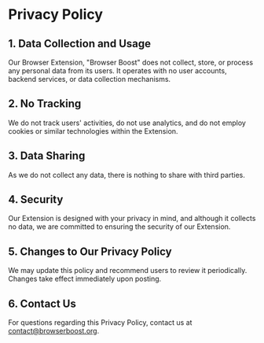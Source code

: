# Privacy Policy

## 1. Data Collection and Usage

Our Browser Extension, "Browser Boost" does not collect, store, or process any personal data from its users. It operates with no user accounts, backend services, or data collection mechanisms.

## 2. No Tracking

We do not track users' activities, do not use analytics, and do not employ cookies or similar technologies within the Extension.

## 3. Data Sharing

As we do not collect any data, there is nothing to share with third parties.

## 4. Security

Our Extension is designed with your privacy in mind, and although it collects no data, we are committed to ensuring the security of our Extension.

## 5. Changes to Our Privacy Policy

We may update this policy and recommend users to review it periodically. Changes take effect immediately upon posting.

## 6. Contact Us

For questions regarding this Privacy Policy, contact us at contact@browserboost.org.
